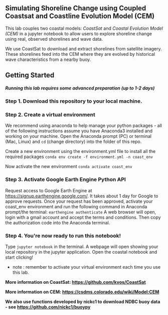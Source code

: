 ## Simulating Shoreline Change using Coupled Coastsat and Coastline Evolution Model (CEM)
This lab couples two coastal models: _CoastSat_ and _Coastal Evolution Model (CEM)_ in a jupyter notebook to allow users to explore shoreline change using real, observed shorelines and wave data. 

We use CoastSat to download and extract shorelines from satellite imagery.
These shorelines feed into the CEM where they are evolved by historical wave characteristics from a nearby buoy.

## Getting Started
##### Running this lab requires some advanced preparation (up to 1-2 days)
  ### Step 1. Download this repository to your local machine. 

  ### Step 2. Create a virtual environment
We recommend using anaconda to help manage your python packages - all of the following instructions assume you have Anaconda3 installed and working on your machine.
Open the Anaconda prompt (PC) or terminal (Mac, Linux) and ```cd``` (change directory) into the folder of this repo.

Create a new environment using the environment.yml file to install all the required packages
```conda env create -f environment.yml -n coast_env```

Now activate the new environment
```conda activate coast_env```

  ### Step 3. Activate Google Earth Engine Python API

Request access to Google Earth Engine at https://signup.earthengine.google.com/. It takes about 1 day for Google to approve requests.
Once your request has been approved, activate your coast_env environment and run the following command in Anaconda prompt/the terminal:
```earthengine authenticate```
A web browser will open, login with a gmail account and accept the terms and conditions. Then copy the authorization code into the Anaconda terminal.

  ### Step 4. You're now ready to run this notebook!

Type ```jupyter notebook``` in the terminal. A webpage will open showing your local repository in the jupyter application. Open the coastal notebook and start clicking!
* note : remember to activate your virtual environment each time you use this lab.


**More information on CoastSat: https://github.com/kvos/CoastSat**

**More information on CEM: https://csdms.colorado.edu/wiki/Model:CEM**

**We also use functions developed by nickc1 to download NDBC buoy data - see https://github.com/nickc1/buoypy**
